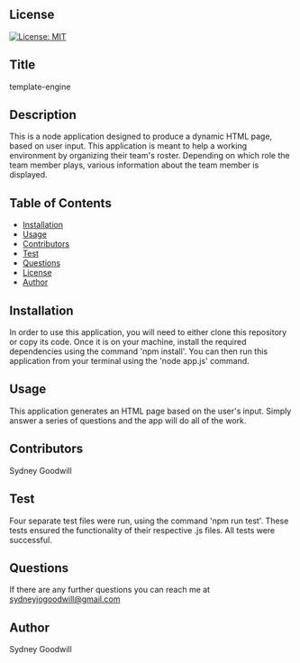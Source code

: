  ## License
  [![License: MIT](https://img.shields.io/badge/License-IPL%201.0-blue.svg)](https://opensource.org/licenses/IPL-1.0)

  ## Title
  template-engine

  ## Description
  This is a node application designed to produce a dynamic HTML page, based on user input. This application is meant to help a working environment by organizing their team's roster. Depending on which role the team member plays, various information about the team member is displayed.

  ## Table of Contents
  * [Installation](#install)
  * [Usage](#usage)
  * [Contributors](#contributors)
  * [Test](#test)
  * [Questions](#questions)
  * [License](#license)
  * [Author](#author)
  
  ## Installation
  In order to use this application, you will need to either clone this repository or copy its code. Once it is on your machine, install the required dependencies using the command 'npm install'. You can then run this application from your terminal using the 'node app.js' command.

  ## Usage
  This application generates an HTML page based on the user's input. Simply answer a series of questions and the app will do all of the work.

  ## Contributors
  Sydney Goodwill

  ## Test
  Four separate test files were run, using the command 'npm run test'. These tests ensured the functionality of their respective .js files. All tests were successful.

  ## Questions
  If there are any further questions you can reach me at sydneyjogoodwill@gmail.com

  ## Author
  Sydney Goodwill 

